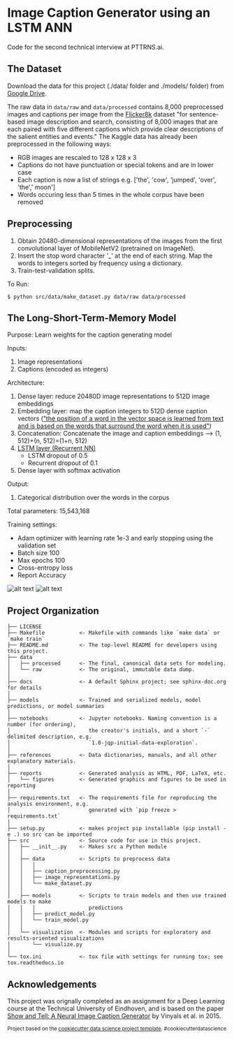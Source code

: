 Image Caption Generator using an LSTM ANN
==============================

Code for the second technical interview at PTTRNS.ai.


The Dataset
------------
Download the data for this project (./data/ folder and ./models/ folder) from [Google Drive](https://drive.google.com/drive/folders/1s2X-gJgibEo6AVff9HqgqJ_1EkIkFrua?usp=sharing). 

The raw data in ```data/raw``` and ```data/processed``` contains 8,000 preprocessed images and captions per image from the [Flicker8k](https://www.kaggle.com/adityajn105/flickr8k/activity) dataset "for sentence-based image description and search, consisting of 8,000 images that are each paired with five different captions which provide clear descriptions of the salient entities and events." The Kaggle data has already been preprocessed in the following ways:
- RGB images are rescaled to 128 x 128 x 3
- Captions do not have punctuation or special tokens and are in lower case
- Each caption is now a list of strings e.g. ['the', 'cow', 'jumped', 'over', 'the',' moon']
- Words occuring less than 5 times in the whole corpus have been removed

Preprocessing
------------
1. Obtain 20480-dimensional representations of the images from the first convolutional layer of MobileNetV2 (pretrained on ImageNet).
2. Insert the stop word character '_' at the end of each string. Map the words to integers sorted by frequency using a dictionary.
3. Train-test-validation splits.

To Run:
```
$ python src/data/make_dataset.py data/raw data/processed
```

The Long-Short-Term-Memory Model 
------------
Purpose:
Learn weights for the caption generating model 

Inputs:
1. Image representations
2. Captions (encoded as integers)

Architecture:
1. Dense layer: reduce 20480D image representations to 512D image embeddings
2. Embedding layer: map the caption integers to 512D dense caption vectors (["the position of a word in the vector space is learned from text and is based on the words that surround the word when it is used"](https://machinelearningmastery.com/use-word-embedding-layers-deep-learning-keras/))
3. Concatenation: Concatenate the image and caption embeddings --> (1, 512)+(n, 512)=(1+n, 512)
4. [LSTM layer (Recurrent NN)](https://www.bioinf.jku.at/publications/older/2604.pdf) 
   - LSTM dropout of 0.5
   - Recurrent dropout of 0.1
5. Dense layer with softmax activation

Output:
1. Categorical distribution over the words in the corpus

Total parameters: 15,543,168

Training settings:
- Adam optimizer with learning rate 1e-3 and early stopping using the validation set
- Batch size 100
- Max epochs 100
- Cross-entropy loss
- Report Accuracy

![alt text](https://github.com/elizastarr/[reponame]/blob/[branch]/image.jpg?raw=true)
![alt text](https://github.com/elizastarr/[reponame]/blob/[branch]/image.jpg?raw=true)

Project Organization
------------

    ├── LICENSE
    ├── Makefile           <- Makefile with commands like `make data` or `make train`
    ├── README.md          <- The top-level README for developers using this project.
    ├── data
    │   ├── processed      <- The final, canonical data sets for modeling.
    │   └── raw            <- The original, immutable data dump.
    │
    ├── docs               <- A default Sphinx project; see sphinx-doc.org for details
    │
    ├── models             <- Trained and serialized models, model predictions, or model summaries
    │
    ├── notebooks          <- Jupyter notebooks. Naming convention is a number (for ordering),
    │                         the creator's initials, and a short `-` delimited description, e.g.
    │                         `1.0-jqp-initial-data-exploration`.
    │
    ├── references         <- Data dictionaries, manuals, and all other explanatory materials.
    │
    ├── reports            <- Generated analysis as HTML, PDF, LaTeX, etc.
    │   └── figures        <- Generated graphics and figures to be used in reporting
    │
    ├── requirements.txt   <- The requirements file for reproducing the analysis environment, e.g.
    │                         generated with `pip freeze > requirements.txt`
    │
    ├── setup.py           <- makes project pip installable (pip install -e .) so src can be imported
    ├── src                <- Source code for use in this project.
    │   ├── __init__.py    <- Makes src a Python module
    │   │
    │   ├── data           <- Scripts to preprocess data
    │   │   │                
    │   │   ├── caption_preprocessing.py
    │   │   ├── image_representations.py
    │   │   └── make_dataset.py
    │   │
    │   ├── models         <- Scripts to train models and then use trained models to make
    │   │   │                 predictions
    │   │   ├── predict_model.py
    │   │   └── train_model.py
    │   │
    │   └── visualization  <- Modules and scripts for exploratory and results-oriented visualizations
    │       └── visualize.py
    │
    └── tox.ini            <- tox file with settings for running tox; see tox.readthedocs.io


Acknowledgements
------------

This project was orignally completed as an assignment for a Deep Learning course at the Technical University of Eindhoven, and is based on the paper [Show and Tell: A Neural Image Caption Generator](https://arxiv.org/abs/1411.4555) by Vinyals et al. in 2015.

<p><small>Project based on the <a target="_blank" href="https://drivendata.github.io/cookiecutter-data-science/">cookiecutter data science project template</a>. #cookiecutterdatascience</small></p>
